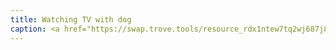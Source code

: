```yaml
---
title: Watching TV with dog
caption: <a href="https://swap.trove.tools/resource_rdx1ntew7tq2wj687j858e9g5zf9n9kz58wjdrlu4nz3yvln7ct3zawpmk+component_rdx1crf930ssel6anzecs2zy7t6ynkc7mle6z4ncua5e5x6pek9yk0s2eu">Get this NFT on trove.</a>
---
```

